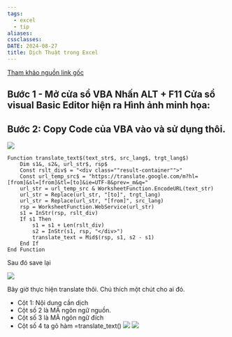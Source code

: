 ```yaml
---
tags:
  - excel
  - tip
aliases: 
cssclasses: 
DATE: 2024-08-27
title: Dịch Thuật trong Excel
---
```


 [Tham khảo nguồn link gốc](https://www.exceldemy.com/excel-vba-translate-formulalanguage/)

## Bước 1 - Mở cửa sổ VBA Nhấn ALT + F11 Cửa sổ visual Basic Editor hiện ra Hình ảnh minh họa:
## Bước 2: Copy Code của VBA vào và sử dụng thôi.
![](https://i.imgur.com/Z0QeLOw.png)
```
Function translate_text$(text_str$, src_lang$, trgt_lang$) 
    Dim s1&, s2&, url_str$, rsp$ 
    Const rslt_div$ = "<div class=""result-container"">" 
    Const url_temp_src$ = "https://translate.google.com/m?hl=[from]&sl=[from]&tl=[to]&ie=UTF-8&prev=_m&q="
    url_str = url_temp_src & WorksheetFunction.EncodeURL(text_str) 
    url_str = Replace(url_str, "[to]", trgt_lang) 
    url_str = Replace(url_str, "[from]", src_lang) 
    rsp = WorksheetFunction.WebService(url_str) 
    s1 = InStr(rsp, rslt_div) 
    If s1 Then 
        s1 = s1 + Len(rslt_div) 
        s2 = InStr(s1, rsp, "</div>") 
        translate_text = Mid$(rsp, s1, s2 - s1) 
    End If 
End Function
```
Sau đó save lại

![](https://i.imgur.com/eVg66cb.png)

Bây giờ thực hiện translate thôi. Chú thích một chút cho ai đó. 
- Cột 1: Nội dung cần dịch 
- Cột số 2 là MÃ ngôn ngữ nguồn. 
- Cột số 3 là MÃ ngôn ngữ đích 
- Cột số 4 ta gõ hàm =translate_text()
![](https://i.imgur.com/akZzaQy.png)
![](https://i.imgur.com/WfqjMT0.png)

